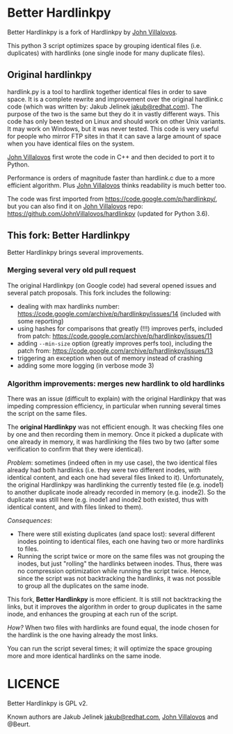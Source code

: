 # Better Hardlinkpy

Better Hardlinkpy is a fork of Hardlinkpy by [John Villalovos](https://github.com/JohnVillalovos).

This python 3 script optimizes space by grouping identical files (i.e. duplicates) with hardlinks (one single inode for many duplicate files).

## Original hardlinkpy

hardlink.py is a tool to hardlink together identical files in order to save space. It is a complete rewrite and improvement over the original hardlink.c code (which was written by: Jakub Jelinek jakub@redhat.com). The purpose of the two is the same but they do it in vastly different ways. This code has only been tested on Linux and should work on other Unix variants. It may work on Windows, but it was never tested. This code is very useful for people who mirror FTP sites in that it can save a large amount of space when you have identical files on the system.

[John Villalovos](https://github.com/JohnVillalovos) first wrote the code in C++ and then decided to port it to Python.

Performance is orders of magnitude faster than hardlink.c due to a more efficient algorithm. Plus [John Villalovos](https://github.com/JohnVillalovos) thinks readability is much better too.

The code was first imported from <https://code.google.com/p/hardlinkpy/>, but you can also find it on [John Villalovos](https://github.com/JohnVillalovos) repo: <https://github.com/JohnVillalovos/hardlinkpy> (updated for Python 3.6).

## This fork: Better Hardlinkpy

Better Hardlinkpy brings several improvements.

### Merging several very old pull request

The original Hardlinkpy (on Google code) had several opened issues and several patch proposals. This fork includes the following:

- dealing with max hardlinks number: <https://code.google.com/archive/p/hardlinkpy/issues/14> (included with some reporting)
- using hashes for comparisons that greatly (!!!) improves perfs, included from patch: <https://code.google.com/archive/p/hardlinkpy/issues/11>
- adding `--min-size` option (greatly improves perfs too), including the patch from: <https://code.google.com/archive/p/hardlinkpy/issues/13>
- triggering an exception when out of memory instead of crashing
- adding some more logging (in verbose mode 3)

### Algorithm improvements: merges new hardlink to old hardlinks

There was an issue (difficult to explain) with the original Hardlinkpy that was impeding compression efficiency, in particular when running several times the script on the same files.

The **original Hardlinkpy** was not efficient enough. It was checking files one by one and then recording them in memory. Once it picked a duplicate with one already in memory, it was hardlinking the files two by two (after some verification to confirm that they were identical).

*Problem*: sometimes (indeed often in my use case), the two identical files already had both hardlinks (i.e. they were two different inodes, with identical content, and each one had several files linked to it). Unfortunately, the original Hardlinkpy was hardlinking the currently tested file (e.g. inode1) to another duplicate inode already recorded in memory (e.g. inode2). So the duplicate was still here (e.g. inode1 and inode2 both existed, thus with identical content, and with files linked to them).

*Consequences*:

- There were still existing duplicates (and space lost): several different inodes pointing to identical files, each one having two or more hardlinks to files.
- Running the script twice or more on the same files was not grouping the inodes, but just "rolling" the hardlinks between inodes. Thus, there was no compression optimization while running the script twice. Hence, since the script was not backtracking the hardlinks, it was not possible to group all the duplicates on the same inode.

This fork, **Better Hardlinkpy** is more efficient. It is still not backtracking the links, but it improves the algorithm in order to group duplicates in the same inode, and enhances the grouping at each run of the script.

*How?* When two files with hardlinks are found equal, the inode chosen for the hardlink is the one having already the most links.

You can run the script several times; it will optimize the space grouping more and more identical hardlinks on the same inode.

# LICENCE

Better Hardlinkpy is GPL v2.

Known authors are Jakub Jelinek jakub@redhat.com, [John Villalovos](https://github.com/JohnVillalovos) and @Beurt.